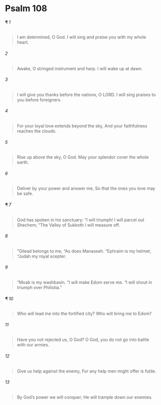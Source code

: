 # Psalm 108
###### ¶ 1
> I am determined, O God.
> I will sing and praise you with my whole heart.
###### 2
> Awake, O stringed instrument and harp.
> I will wake up at dawn.
###### 3
> I will give you thanks before the nations, O LORD.
> I will sing praises to you before foreigners.
###### 4
> For your loyal love extends beyond the sky,
> And your faithfulness reaches the clouds.
###### 5
> Rise up above the sky, O God.
> May your splendor cover the whole earth.
###### 6
> Deliver by your power and answer me,
> So that the ones you love may be safe.
###### ¶ 7
> God has spoken in his sanctuary:
> “I will triumph! I will parcel out Shechem;
> “The Valley of Sukkoth I will measure off.
###### 8
> “Gilead belongs to me,
> “As does Manasseh.
> “Ephraim is my helmet,
> “Judah my royal scepter.
###### 9
> “Moab is my washbasin.
> “I will make Edom serve me.
> “I will shout in triumph over Philistia.”
###### ¶ 10
> Who will lead me into the fortified city?
> Who will bring me to Edom?
###### 11
> Have you not rejected us, O God?
> O God, you do not go into battle with our armies.
###### 12
> Give us help against the enemy,
> For any help men might offer is futile.
###### 13
> By God’s power we will conquer;
> He will trample down our enemies.
